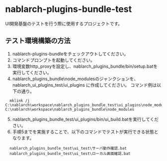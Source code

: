 # nablarch-plugins-bundle-test

UI開発基盤のテストを行う際に使用するプロジェクトです。

## テスト環境構築の方法

1. nablarch-plugins-bundleをチェックアウトしてください。
2. コマンドプロンプトを起動してください。
3. 環境変数http_proxyを設定し、nablarch_plugins_bundle/bin/setup.batを実行してください。
4. nablarch_plugins_bundle\node_modulesのジャンクションを、nablarch_ui_plugins_test/ui_plugins に作成してください。
  コマンド例は以下の通り。
```
  mklink /j C:\nablarch\workspace\nablarch_plugins_bundle_test\ui_plugins\node_modules C:\nablarch\workspace\nablarch_plugins_bundle\node_modules
```
5. nablarch_plugins_bundle_test/ui_plugins/bin/ui_build.batを実行してください。
6. 手順5までを実施することで、以下のコマンドでテストが実行できる状態となります。
```
  nablarch_plugins_bundle_test\ui_test\サーバ動作確認.bat
  nablarch_plugins_bundle_test\ui_test\ローカル画面確認.bat
```
